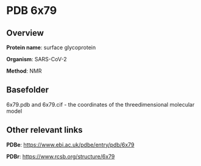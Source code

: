 # PDB 6x79

## Overview

**Protein name**: surface glycoprotein

**Organism**: SARS-CoV-2

**Method**: NMR



## Basefolder

6x79.pdb and 6x79.cif - the coordinates of the threedimensional molecular model



## Other relevant links 
**PDBe**:  https://www.ebi.ac.uk/pdbe/entry/pdb/6x79
 
**PDBr**: https://www.rcsb.org/structure/6x79 
